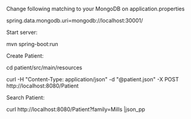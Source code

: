 Change following matching to your MongoDB on application.properties

spring.data.mongodb.uri=mongodb://localhost:30001/

Start server:

mvn spring-boot:run

Create Patient:

cd patient/src/main/resources

curl -H "Content-Type: application/json" -d "@patient.json" -X POST http://localhost:8080/Patient


Search Patient:

curl http://localhost:8080/Patient?family=Mills |json_pp

